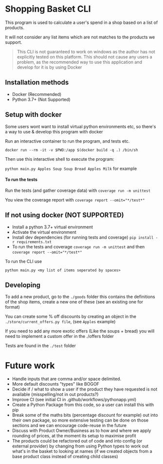 # Shopping Basket CLI
This program is used to calculate a user's spend in a shop based on a list of products. 

It will not consider any list items which are not matches to the products we support.


> This CLI is not guaranteed to work on windows as the author has not explicitly tested on this platform. This should
not cause any users a problem, as the recommended way to use this application and develop for it is by using Docker


## Installation methods

* Docker (Recommended)
* Python 3.7+ (Not Supported)


## Setup with docker
Some users wont want to install virtual python environments etc, so there's a way to use & develop this program with docker

Run an interactive container to run the program, and tests etc.

`docker run --rm -it -v $PWD:/app $(docker build -q .) /bin/sh`

Then use this interactive shell to execute the program:

`python main.py Apples Soup Soup Bread Apples Milk` for example

#### To run the tests
Run the tests (and gather coverage data) with `coverage run -m unittest`

You view the coverage report with `coverage report --omit="*/test*"`


## If not using docker (NOT SUPPORTED)

* Install a python 3.7+ virtual environment 
* Activate the virtual environment
* Install dev dependencies (for running tests and coverage) `pip install -r requirements.txt`
* To run the tests and coverage `coverage run -m unittest` and then `coverage report --omit="*/test*"`

To run the CLI use

`python main.py <my list of items seperated by spaces>`

## Developing
To add a new product, go to the `./goods` folder this contains the definitions of the shop items, create a new one of these (see an existing one for format)

You can create some % off discounts by creating an object in the `./store/current_offers.py file`, (see `Apples` example)

If you need to add any more exotic offers (Like the soups + bread) you will need to implement a custom offer in the ./offers folder

Tests are found in the `./test` folder

# Future work
* Handle inputs that are comma and/or space delimited.
* More default discounts "types" like BOGOF
* Decide if / what to show a user if the product they have requested is not available (misspelling/not in out products?)
* Improve CI (see initial CI in .github/workflows/pythonapp.yml)
* Create a Python Package from this code, so a user can install this with pip
* Break some of the maths bits (percentage discount for example) out into their own package, so more extensive testing can be done on those sections and we can encourage code-reuse in the future
* Discuss with Product Owner/Business as to how and where we apply rounding of prices, at the moment its setup to maximise profit
* The products could be refactored out of code and into config (or external provider) by changing from using Python types to work out what's in the basket to looking at names (if we created objects from a base product class instead of creating child classes)
